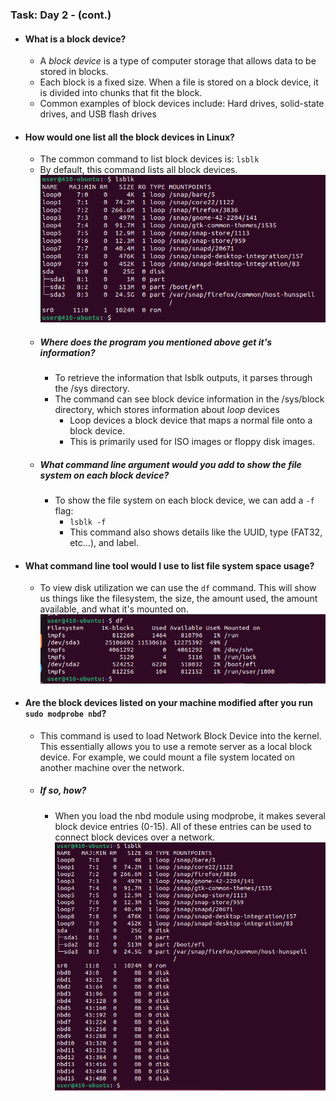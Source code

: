 ### Task: Day 2 - (cont.)

- #### What is a block device?
	- A *block device* is a type of computer storage that allows data to be stored in blocks.
	- Each block is a fixed size. When a file is stored on a block device, it is divided into chunks that fit the block.
	- Common examples of block devices include: Hard drives, solid-state drives, and USB flash drives
- #### How would one list all the block devices in Linux?
	- The common command to list block devices is: ```lsblk```
	- By default, this command lists all block devices. 
![alt text](../lsblk.png)
	- ##### Where does the program you mentioned above get it's information?
		- To retrieve the information that lsblk outputs, it parses through the /sys directory.
		- The command can see block device information in the /sys/block directory, which stores information about *loop* devices
			- Loop devices a block device that maps a normal file onto a block device. 
			- This is primarily used for ISO images or floppy disk images.
	- ##### What command line argument would you add to show the file system on each block device?
		- To show the file system on each block device, we can add a ```-f``` flag:
			- ```lsblk -f``` 
			- This command also shows details like the UUID, type (FAT32, etc...), and label.
- #### What command line tool would I use to list file system space usage?
	- To view disk utilization we can use the ```df``` command. This will show us things like the filesystem, the size, the amount used, the amount available, and what it's mounted on.
![alt text](../df.png)
- #### Are the block devices listed on your machine modified after you run ```sudo modprobe nbd```?
	- This command is used to load Network Block Device into the kernel. This essentially allows you to use a remote server as a local block device. For example, we could mount a file system located on another machine over the network.
	- ##### If so, how?
		- When you load the nbd module using modprobe, it makes several block device entries (0-15). All of these entries can be used to connect block devices over a network.
![alt text](../modprobe_nbd.png)

